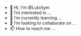 - 👋 Hi, I’m @Lutchym
- 👀 I’m interested in ...
- 🌱 I’m currently learning ...
- 💞️ I’m looking to collaborate on ...
- 📫 How to reach me ...

<!---
Lutchym/Lutchym is a ✨ special ✨ repository because its `README.md` (this file) appears on your GitHub profile.
You can click the Preview link to take a look at your changes.
--->
